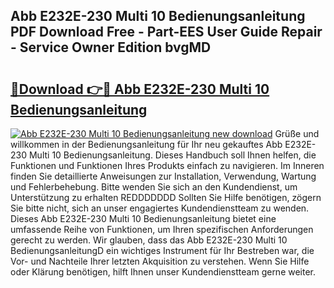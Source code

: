## Abb E232E-230 Multi 10 Bedienungsanleitung PDF Download Free - Part-EES User Guide Repair - Service Owner Edition bvgMD

# <h2><a href="http://df0tuof.blite.top/?on=Abb+E232E-230+Multi+10+Bedienungsanleitung">🔗Download 👉🔴 Abb E232E-230 Multi 10 Bedienungsanleitung</a></h2>

[![Abb E232E-230 Multi 10 Bedienungsanleitung new download](https://i.imgur.com/lujVjoI.png)](http://df0tuof.blite.top/?on=Abb+E232E-230+Multi+10+Bedienungsanleitung)
Grüße und willkommen in der Bedienungsanleitung für Ihr neu gekauftes Abb E232E-230 Multi 10 Bedienungsanleitung. Dieses Handbuch soll Ihnen helfen, die Funktionen und Funktionen Ihres Produkts einfach zu navigieren. Im Inneren finden Sie detaillierte Anweisungen zur Installation, Verwendung, Wartung und Fehlerbehebung. Bitte wenden Sie sich an den Kundendienst, um Unterstützung zu erhalten REDDDDDDD Sollten Sie Hilfe benötigen, zögern Sie bitte nicht, sich an unser engagiertes Kundendienstteam zu wenden. Dieses Abb E232E-230 Multi 10 Bedienungsanleitung bietet eine umfassende Reihe von Funktionen, um Ihren spezifischen Anforderungen gerecht zu werden. Wir glauben, dass das Abb E232E-230 Multi 10 BedienungsanleitungD ein wichtiges Instrument für Ihr Bestreben war, die Vor- und Nachteile Ihrer letzten Akquisition zu verstehen. Wenn Sie Hilfe oder Klärung benötigen, hilft Ihnen unser Kundendienstteam gerne weiter.
